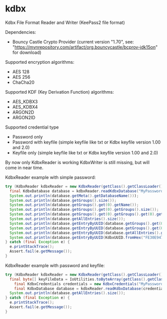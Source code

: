 # kdbx
Kdbx File Format Reader and Writer (KeePass2 file format)

Dependencies:
- Bouncy Castle Crypto Provider
    (current version "1.70", see: "https://mvnrepository.com/artifact/org.bouncycastle/bcprov-jdk15on" for download)

Supported encryption algorithms:
- AES 128
- AES 256
- ChaCha20

Supported KDF (Key Derivation Function) algorithms:
- AES_KDBX3
- AES_KDBX4
- ARGON2D
- ARGON2ID

Supported credential type
- Password only
- Password with keyfile (simple keyfile like txt or Kdbx keyfile version 1.00 and 2.0)
- Keyfile only (simple keyfile like txt or Kdbx keyfile version 1.00 and 2.0)

By now only KdbxReader is working
KdbxWriter is still missing, but will come in near time.

KdbxReader example with simple password:
```java
try (KdbxReader kdbxReader = new KdbxReader(getClass().getClassLoader().getResourceAsStream("MyKeePassDatabase.kdbx"))) {
  final KdbxDatabase database = kdbxReader.readKdbxDatabase("MyPassword".toCharArray());
  System.out.println(database.getMeta().getDatabaseName()));
  System.out.println(database.getGroups().size());
  System.out.println(database.getGroups().get(0).getName());
  System.out.println(database.getGroups().get(0).getGroups().size());
  System.out.println(database.getGroups().get(0).getGroups().get(0).getName());
  System.out.println(database.getAllEntries().size());
  System.out.println(database.getEntryByUUID(database.getGroups().get(0).getEntries().get(0)).getUsername());
  System.out.println(database.getEntryByUUID(database.getGroups().get(0).getEntries().get(0)).getPassword());
  System.out.println(database.getEntryByUUID(database.getAllEntries().get(0)).getPassword());
  System.out.println(database.getEntryByUUID(KdbxUUID.fromHex("FE30E9479289424F81439234970F59AA")).getPassword());
} catch (final Exception e) {
  e.printStackTrace();
  Assert.fail(e.getMessage());
}
```

KdbxReader example with password and keyfile:
```java
try (KdbxReader kdbxReader = new KdbxReader(getClass().getClassLoader().getResourceAsStream("MyKeePassDatabase.kdbx"))) {
  final byte[] keyFileData = IoUtilities.toByteArray(getClass().getClassLoader().getResourceAsStream("MyKeePassKeyFile.keyx"));
	final KdbxCredentials credentials = new KdbxCredentials("MyPassword".toCharArray(), keyFileData);
	final KdbxDatabase database = kdbxReader.readKdbxDatabase(credentials);
  System.out.println(database.getAllEntries().size());
} catch (final Exception e) {
  e.printStackTrace();
  Assert.fail(e.getMessage());
}
```
